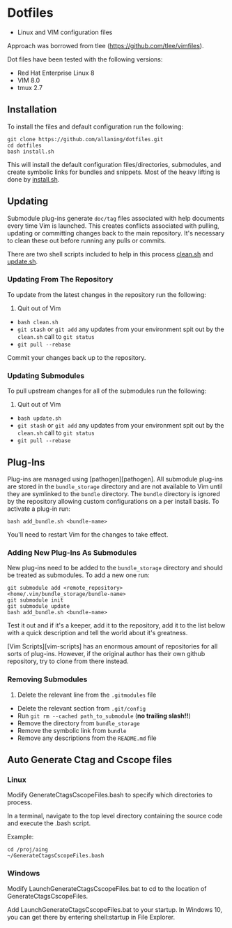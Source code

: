 Dotfiles
========

- Linux and VIM configuration files

Approach was borrowed from tlee (https://github.com/tlee/vimfiles).

Dot files have been tested with the following versions:
- Red Hat Enterprise Linux 8
- VIM 8.0
- tmux 2.7


## Installation

To install the files and default configuration run the following:

    git clone https://github.com/allaning/dotfiles.git
    cd dotfiles
    bash install.sh

This will install the default configuration files/directories, submodules, and create symbolic links for bundles and snippets. Most of the heavy lifting is done by [install.sh](install.sh).


## Updating

Submodule plug-ins generate `doc/tag` files associated with help documents every time Vim is launched. This creates conflicts associated with pulling, updating or committing changes back to the main repository. It's necessary to clean these out before running any pulls or commits.

There are two shell scripts included to help in this process [clean.sh](clean.sh) and [update.sh](update.sh).


### Updating From The Repository

To update from the latest changes in the repository run the following:

1. Quit out of Vim
- `bash clean.sh`
- `git stash` or `git add` any updates from your environment spit out by the `clean.sh` call to `git status`
- `git pull --rebase`

Commit your changes back up to the repository.


### Updating Submodules

To pull upstream changes for all of the submodules run the following:

1. Quit out of Vim
- `bash update.sh`
- `git stash` or `git add` any updates from your environment spit out by the `clean.sh` call to `git status`
- `git pull --rebase`

## Plug-Ins

Plug-ins are managed using [pathogen][pathogen]. All submodule plug-ins are stored in the `bundle_storage` directory and are not available to Vim until they are symlinked to the `bundle` directory. The `bundle` directory is ignored by the repository allowing custom configurations on a per install basis. To activate a plug-in run:

    bash add_bundle.sh <bundle-name>

You'll need to restart Vim for the changes to take effect.


### Adding New Plug-Ins As Submodules

New plug-ins need to be added to the `bundle_storage` directory and should be treated as submodules. To add a new one run:

    git submodule add <remote_repository> <home/.vim/bundle_storage/bundle-name>
    git submodule init
    git submodule update
    bash add_bundle.sh <bundle-name>

Test it out and if it's a keeper, add it to the repository, add it to the list below with a quick description and tell the world about it's greatness.

[Vim Scripts][vim-scripts] has an enormous amount of repositories for all sorts of plug-ins. However, if the original author has their own github repository, try to clone from there instead.


### Removing Submodules

   1. Delete the relevant line from the `.gitmodules` file
   - Delete the relevant section from `.git/config`
   - Run `git rm --cached path_to_submodule` (**no trailing slash!!**)
   - Remove the directory from `bundle_storage`
   - Remove the symbolic link from `bundle`
   - Remove any descriptions from the `README.md` file


## Auto Generate Ctag and Cscope files

### Linux

Modify GenerateCtagsCscopeFiles.bash to specify which directories to process.

In a terminal, navigate to the top level directory containing
the source code and execute the .bash script.

Example:

    cd /proj/aing
    ~/GenerateCtagsCscopeFiles.bash

### Windows

Modify LaunchGenerateCtagsCscopeFiles.bat to cd to the location of
GenerateCtagsCscopeFiles.

Add LaunchGenerateCtagsCscopeFiles.bat to your startup. In Windows 10,
you can get there by entering shell:startup in File Explorer.

